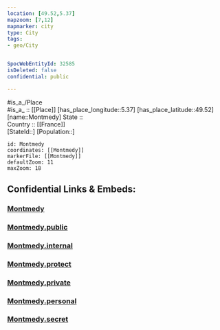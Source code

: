 ```yaml
---
location: [49.52,5.37] 
mapzoom: [7,12] 
mapmarker: city 
type: City
tags:
- geo/City


SpocWebEntityId: 32585
isDeleted: false
confidential: public

---
```

#is_a_/Place  
#is_a_ :: [[Place]] 
[has_place_longitude::5.37] 
[has_place_latitude::49.52] 
[name::Montmedy] 
State ::  
Country :: [[France]]  
[StateId::] 
[Population::] 



```leaflet
id: Montmedy
coordinates: [[Montmedy]] 
markerFile: [[Montmedy]] 
defaultZoom: 11 
maxZoom: 18
```


## Confidential Links & Embeds: 

### [Montmedy](/_Standards/Earth/Continent/Europe/Europe~West/France/regions~France/Grand_Est/departments~Grand_Est/Meuse/communes~Meuse/Verdun/cities~Verdun/Montmedy.md) 

### [Montmedy.public](/_public/Earth/Continent/Europe/Europe~West/France/regions~France/Grand_Est/departments~Grand_Est/Meuse/communes~Meuse/Verdun/cities~Verdun/Montmedy.public.md) 

### [Montmedy.internal](/_internal/Earth/Continent/Europe/Europe~West/France/regions~France/Grand_Est/departments~Grand_Est/Meuse/communes~Meuse/Verdun/cities~Verdun/Montmedy.internal.md) 

### [Montmedy.protect](/_protect/Earth/Continent/Europe/Europe~West/France/regions~France/Grand_Est/departments~Grand_Est/Meuse/communes~Meuse/Verdun/cities~Verdun/Montmedy.protect.md) 

### [Montmedy.private](/_private/Earth/Continent/Europe/Europe~West/France/regions~France/Grand_Est/departments~Grand_Est/Meuse/communes~Meuse/Verdun/cities~Verdun/Montmedy.private.md) 

### [Montmedy.personal](/_personal/Earth/Continent/Europe/Europe~West/France/regions~France/Grand_Est/departments~Grand_Est/Meuse/communes~Meuse/Verdun/cities~Verdun/Montmedy.personal.md) 

### [Montmedy.secret](/_secret/Earth/Continent/Europe/Europe~West/France/regions~France/Grand_Est/departments~Grand_Est/Meuse/communes~Meuse/Verdun/cities~Verdun/Montmedy.secret.md)

